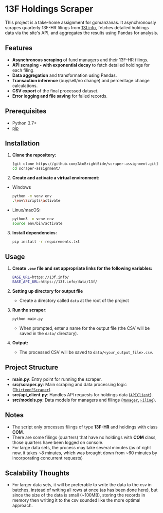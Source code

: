 # 13F Holdings Scraper

This project is a take-home assignment for gomanzanas. It asynchronously scrapes quarterly 13F-HR filings from [13f.info](https://13f.info), fetches detailed holdings data via the site's API, and aggregates the results using Pandas for analysis.

## Features

- **Asynchronous scraping** of fund managers and their 13F-HR filings.
- **API scraping - with exponential decay** to fetch detailed holdings for each filing.
- **Data aggregation** and transformation using Pandas.
- **Transaction inference** (buy/sell/no change) and percentage change calculations.
- **CSV export** of the final processed dataset.
- **Error logging and file saving** for failed records.

## Prerequisites

- Python 3.7+
- [pip](https://pip.pypa.io/)

## Installation

1. **Clone the repository:**

   ```bash
   [git clone https://github.com/AtoBrightSide/scraper-assignment.git](https://github.com/AtoBrightSide/scraping-assignment.git)
   cd scraper-assignment/
   ```

2. **Create and activate a virtual environment:**

- Windows
   ```bash
   python -m venv env
   .\env\Scripts\activate
   ```
- Linux/macOS:   
   ```bash
   python3 -m venv env
   source env/bin/activate
   ```

3. **Install dependencies:**
   ```bash
   pip install -r requirements.txt
   ```

## Usage

1. **Create `.env` file and set appropriate links for the following variables:**

   ```bash
   BASE_URL=https://13f.info/
   BASE_API_URL=https://13f.info/data/13f/
   ```

1. **Setting up directory for output file**

   - Create a directory called `data` at the root of the project

1. **Run the scraper:**

   ```bash
   python main.py
   ```

   - When prompted, enter a name for the output file (the CSV will be saved in the `data/` directory).

1. **Output:**
   - The processed CSV will be saved to `data/<your_output_file>.csv`.

## Project Structure

- **main.py**: Entry point for running the scraper.
- **src/scraper.py**: Main scraping and data processing logic ([`ThirteenFScraper`](src/scraper.py)).
- **src/api_client.py**: Handles API requests for holdings data ([`APIClient`](src/api_client.py)).
- **src/models.py**: Data models for managers and filings ([`Manager`](src/models.py), [`Filing`](src/models.py)).

## Notes

- The script only processes filings of type **13F-HR** and holdings with class **COM**.
- There are some filings (quarters) that have no holdings with **COM** class, those quarters have been logged on console. 
- For large data sets, the process may take several minutes (as of right now, it takes ~8 minutes, which was brought down from ~60 minutes by incorporating concurrent requests)

## Scalability Thoughts
- For larger data sets, it will be preferable to write the data to the csv in batches, instead of writing all rows at once (as has been done here), but since the size of the data is small (~100MB), storing the records in memory then writing it to the csv sounded like the more optimal approach.
